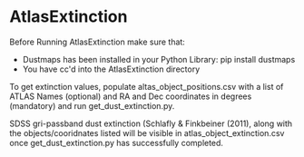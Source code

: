 # AtlasExtinction

Before Running AtlasExtinction make sure that:

* Dustmaps has been installed in your Python Library: pip install dustmaps
* You have cc'd into the AtlasExtinction directory

To get extinction values, populate altas_object_positions.csv with a list of ATLAS Names (optional) and RA and Dec coordinates in degrees (mandatory) and run get_dust_extinction.py.

SDSS gri-passband dust extinction (Schlafly & Finkbeiner (2011), along with the objects/cooridnates listed will be visible in atlas_object_extinction.csv once get_dust_extinction.py has successfully completed.
